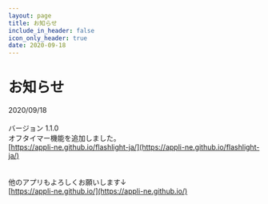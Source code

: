 ```yaml
---
layout: page
title: お知らせ
include_in_header: false
icon_only_header: true
date: 2020-09-18
---
```

# お知らせ
2020/09/18
<br>
<br>
バージョン 1.1.0
<br>
オフタイマー機能を追加しました。
<br>
[https://appli-ne.github.io/flashlight-ja/](https://appli-ne.github.io/flashlight-ja/)<br>
<br>
<br>
他のアプリもよろしくお願いします↓
<br>
[https://appli-ne.github.io/](https://appli-ne.github.io/)